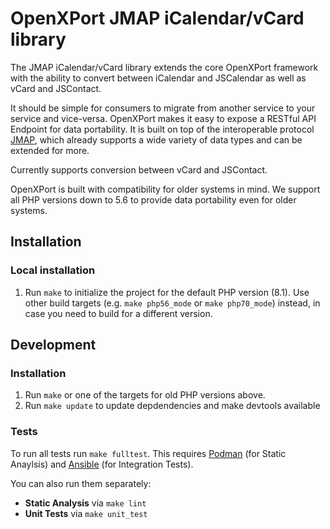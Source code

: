 # OpenXPort JMAP iCalendar/vCard library
The JMAP iCalendar/vCard library extends the core OpenXPort framework with the ability to convert between iCalendar and JSCalendar as well as vCard and JSContact.

It should be simple for consumers to migrate from another service to your service and vice-versa. OpenXPort makes it easy to expose a RESTful API Endpoint for data portability. It is built on top of the interoperable protocol [JMAP](https://jmap.io/), which already supports a wide variety of data types and can be extended for more.

Currently supports conversion between vCard and JSContact.

OpenXPort is built with compatibility for older systems in mind. We support all PHP versions down to 5.6 to provide data portability even for older systems.

## Installation
### Local installation
1. Run `make` to initialize the project for the default PHP version (8.1). Use other build targets (e.g. `make php56_mode` or `make php70_mode`) instead, in case you need to build for a different version.

## Development
### Installation
1. Run `make` or one of the targets for old PHP versions above.
1. Run `make update` to update depdendencies and make devtools available

### Tests
To run all tests run `make fulltest`. This requires [Podman](https://podman.io/)
(for Static Anaylsis) and [Ansible](https://www.ansible.com/) (for Integration
Tests).

You can also run them separately:

* **Static Analysis** via `make lint`
* **Unit Tests** via `make unit_test`
